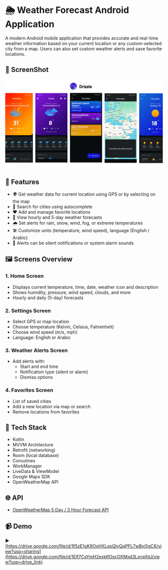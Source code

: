 # 🌦️ Weather Forecast Android Application

A modern Android mobile application that provides accurate and real-time weather information based on your current location or any custom-selected city from a map. Users can also set custom weather alerts and save favorite locations.

## 📱 ScreenShot

![screnshot](screenshot/Project_screenshot.png)

## 📱 Features

- 🌍 Get weather data for current location using GPS or by selecting on the map
- 🔎 Search for cities using autocomplete
- ❤️ Add and manage favorite locations
- 📆 View hourly and 5-day weather forecasts
- 🌧️ Set alerts for rain, snow, wind, fog, or extreme temperatures
- 🛠️ Customize units (temperature, wind speed), language (English / Arabic)
- 🔔 Alerts can be silent notifications or system alarm sounds

## 🖼️ Screens Overview

### 1. **Home Screen**
- Displays current temperature, time, date, weather icon and description
- Shows humidity, pressure, wind speed, clouds, and more
- Hourly and daily (5-day) forecasts

### 2. **Settings Screen**
- Select GPS or map location
- Choose temperature (Kelvin, Celsius, Fahrenheit)
- Choose wind speed (m/s, mph)
- Language: English or Arabic

### 3. **Weather Alerts Screen**
- Add alerts with:
  - Start and end time
  - Notification type (silent or alarm)
  - Dismiss options

### 4. **Favorites Screen**
- List of saved cities
- Add a new location via map or search
- Remove locations from favorites

## 🧰 Tech Stack

- Kotlin
- MVVM Architecture
- Retrofit (networking)
- Room (local database)
- Coroutines
- WorkManager
- LiveData & ViewModel
- Google Maps SDK
- OpenWeatherMap API

## 🌐 API

- [OpenWeatherMap 5 Day / 3 Hour Forecast API](https://api.openweathermap.org/data/2.5/forecast)

## 📹 Demo

▶️ [https://drive.google.com/file/d/1f5zE1gK9OxHXLqsQIvQqPFL7wBxj5gC6/view?usp=sharing](https://drive.google.com/file/d/1Elf7CsYmH2exktfOscOXMxd3LsnsjfdJ/view?usp=drive_link)
